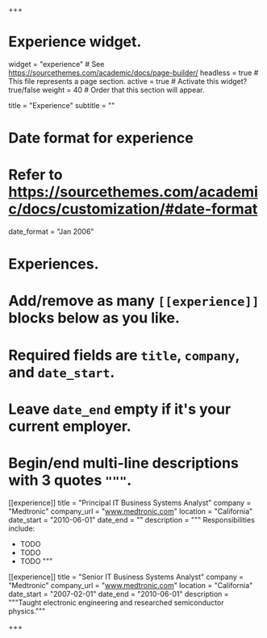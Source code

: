+++
# Experience widget.
widget = "experience"  # See https://sourcethemes.com/academic/docs/page-builder/
headless = true  # This file represents a page section.
active = true  # Activate this widget? true/false
weight = 40  # Order that this section will appear.

title = "Experience"
subtitle = ""

# Date format for experience
#   Refer to https://sourcethemes.com/academic/docs/customization/#date-format
date_format = "Jan 2006"

# Experiences.
#   Add/remove as many `[[experience]]` blocks below as you like.
#   Required fields are `title`, `company`, and `date_start`.
#   Leave `date_end` empty if it's your current employer.
#   Begin/end multi-line descriptions with 3 quotes `"""`.
[[experience]]
  title = "Principal IT Business Systems Analyst"
  company = "Medtronic"
  company_url = "www.medtronic.com"
  location = "California"
  date_start = "2010-06-01"
  date_end = ""
  description = """
  Responsibilities include:
  
  * TODO
  * TODO
  * TODO
  """

[[experience]]
  title = "Senior IT Business Systems Analyst"
  company = "Medtronic"
  company_url = "www.medtronic.com"
  location = "California"
  date_start = "2007-02-01"
  date_end = "2010-06-01"
  description = """Taught electronic engineering and researched semiconductor physics."""

+++
